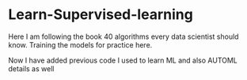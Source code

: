 # Learn-Supervised-learning

Here I am following the book 40 algorithms every data scientist should know. Training the models for practice here.

Now I have added previous code I used to learn ML and also AUTOML details as well
